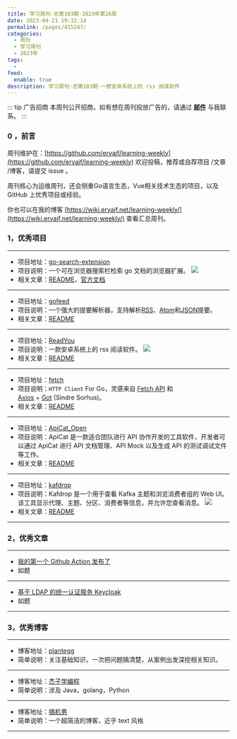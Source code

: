 ```yaml
---
title: 学习周刊-总第103期-2023年第16周
date: 2023-04-21 19:32:14
permalink: /pages/415247/
categories:
  - 周刊
  - 学习周刊
  - 2023年
tags:
  -
feed:
  enable: true
description: 学习周刊-总第103期-一款安卓系统上的 rss 阅读软件
---
```


::: tip 广告招商
本周刊公开招商，如有想在周刊投放广告的，请通过 **[邮件](mailto:eryajf@163.com)** 与我联系。
:::

### 0 ，前言

周刊维护在：[https://github.com/eryajf/learning-weekly](https://github.com/eryajf/learning-weekly)  欢迎投稿，推荐或自荐项目 /文章 /博客，请提交 issue 。

周刊核心为运维周刊，还会侧重Go语言生态，Vue相关技术生态的项目，以及 GitHub 上优秀项目或经验。

你也可以在我的博客 [https://wiki.eryajf.net/learning-weekly/](https://wiki.eryajf.net/learning-weekly/) 查看汇总周刊。


### 1，优秀项目

---
- 项目地址：[go-search-extension](https://github.com/huhu/go-search-extension)
- 项目说明：一个可在浏览器搜索栏检索 go 文档的浏览器扩展。
  ![](http://t.eryajf.net/imgs/2023/02/441fdac4f10b9041.png)
- 相关文章：[README](https://github.com/huhu/go-search-extension#readme)，[官方文档](https://go.extension.sh/)
---
- 项目地址：[gofeed](https://github.com/mmcdole/gofeed)
- 项目说明：一个强大的提要解析器，支持解析[RSS](https://en.wikipedia.org/wiki/RSS)、[Atom](https://en.wikipedia.org/wiki/Atom_(standard))和[JSON](https://jsonfeed.org/version/1)提要。
- 相关文章：[README](https://github.com/mmcdole/gofeed#readme)
---
- 项目地址：[ReadYou](https://github.com/Ashinch/ReadYou)
- 项目说明：一款安卓系统上的 rss 阅读软件。
  ![](http://t.eryajf.net/imgs/2023/03/30c476eb9a52ef20.png)
- 相关文章：[README](https://github.com/Ashinch/ReadYou/blob/main/README-zh-CN.md)
---
- 项目地址：[fetch](https://github.com/go-zoox/fetch)
- 项目说明：`HTTP Client` For Go，灵感来自 [Fetch API](https://developer.mozilla.org/en-US/docs/Web/API/Fetch_API) 和 [Axios](https://github.com/axios/axios) + [Got](https://github.com/sindresorhus/got) (Sindre Sorhus)。
- 相关文章：[README](https://github.com/go-zoox/fetch#readme)
---
- 项目地址：[ApiCat_Open](https://github.com/NatosoftCN/ApiCat_Open)
- 项目说明：ApiCat 是一款适合团队进行 API 协作开发的工具软件，开发者可以通过 ApiCat 进行 API 文档管理、API Mock 以及生成 API 的测试调试文件等工作。
- 相关文章：[README](https://github.com/NatosoftCN/ApiCat_Open#readme)
---
- 项目地址：[kafdrop](https://github.com/obsidiandynamics/kafdrop)
- 项目说明：Kafdrop 是一个用于查看 Kafka 主题和浏览消费者组的 Web UI。该工具显示代理、主题、分区、消费者等信息，并允许您查看消息。
  ![](http://t.eryajf.net/imgs/2023/03/1fba2a8ced5a2de5.png)
- 相关文章：[README](https://github.com/obsidiandynamics/kafdrop#readme)
---


### 2，优秀文章

---
- [我的第一个 Github Action 发布了](https://bojieyang.github.io/posts/my-first-github-action-released/)
- 如题
---
- [基于 LDAP 的统一认证服务 Keycloak](https://www.u.tsukuba.ac.jp/~s2036012/tech/webmaster/ldap-integration.html)
- 如题
---

### 3，优秀博客

---
- 博客地址：[plantegg](https://plantegg.github.io/)
- 简单说明：关注基础知识，一次把问题搞清楚，从案例出发深挖相关知识。
---
- 博客地址：[杰子学编程](https://julywhj.cn/)
- 简单说明：涉及 Java，golang，Python
---
- 博客地址：[搞机男](https://www.gaojinan.com/)
- 简单说明：一个超简洁的博客，近乎 text 风格
---